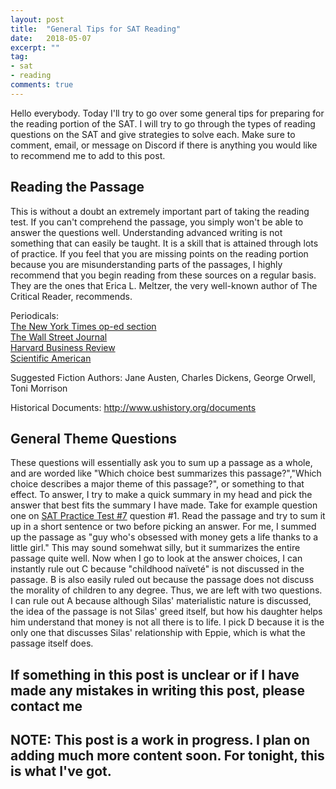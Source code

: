 ```yaml
---
layout: post
title:  "General Tips for SAT Reading"
date:   2018-05-07
excerpt: ""
tag:
- sat
- reading
comments: true
---
```


Hello everybody. Today I'll try to go over some general tips for preparing for the reading portion of the SAT. I will try to go through the types of reading questions on the SAT and give strategies to solve each. Make sure to comment, email, or message on Discord if there is anything you would like to recommend me to add to this post.

## Reading the Passage
This is without a doubt an extremely important part of taking the reading test. If you can't comprehend the passage, you simply won't be able to answer the questions well.
Understanding advanced writing is not something that can easily be taught. It is a skill that is attained through lots of practice. If you feel that you are missing points on the reading portion because you are misunderstanding parts of the passages, I highly recommend that you begin reading from these sources on a regular basis. They are the ones that Erica L. Meltzer, the very well-known author of The Critical Reader, recommends.

Periodicals:\
<a href="https://www.nytimes.com/section/opinion">The New York Times op-ed section</a>\
<a href="https://www.wsj.com/">The Wall Street Journal</a>\
<a href="https://hbr.org/">Harvard Business Review</a>\
<a href="https://www.scientificamerican.com/">Scientific American</a>

Suggested Fiction Authors:
Jane Austen, Charles Dickens, George Orwell, Toni Morrison

Historical Documents:
http://www.ushistory.org/documents

## General Theme Questions
These questions will essentially ask you to sum up a passage as a whole, and are worded like "Which choice best summarizes this passage?","Which choice describes a major theme of this passage?", or something to that effect. 
To answer, I try to make a quick summary in my head and pick the answer that best fits the summary I have made. Take for example question one on <a href="https://collegereadiness.collegeboard.org/pdf/sat-practice-test-7.pdf">SAT Practice Test #7</a> question #1. Read the passage and try to sum it up in a short sentence or two before picking an answer. For me, I summed up the passage as "guy who's obsessed with money gets a life thanks to a little girl." 
This may sound somehwat silly, but it summarizes the entire passage quite well. Now when I go to look at the answer choices, I can instantly rule out C because "childhood naïveté" is not discussed in the passage. B is also easily ruled out because the passage does not discuss the morality of children to any degree. Thus, we are left with two questions. I can rule out A because although Silas' materialistic nature is discussed, the idea of the passage is not Silas' greed itself, but how his daughter helps him understand that money is not all there is to life. I pick D because it is the only one that discusses Silas' relationship with Eppie, which is what the passage itself does.

## If something in this post is unclear or if I have made any mistakes in writing this post, please contact me
## NOTE: This post is a work in progress. I plan on adding much more content soon. For tonight, this is what I've got.
